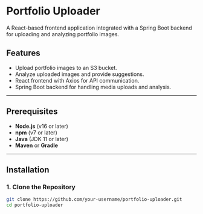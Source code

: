 # Portfolio Uploader

A React-based frontend application integrated with a Spring Boot backend for uploading and analyzing portfolio images.

## Features

- Upload portfolio images to an S3 bucket.
- Analyze uploaded images and provide suggestions.
- React frontend with Axios for API communication.
- Spring Boot backend for handling media uploads and analysis.

---

## Prerequisites

- **Node.js** (v16 or later)
- **npm** (v7 or later)
- **Java** (JDK 11 or later)
- **Maven** or **Gradle**

---

## Installation

### 1. Clone the Repository
```bash
git clone https://github.com/your-username/portfolio-uploader.git
cd portfolio-uploader